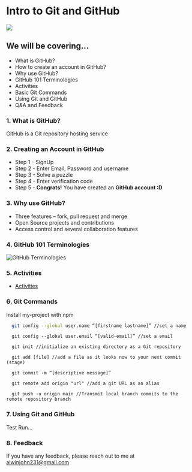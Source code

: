 
# Intro to Git and GitHub

![](https://miro.medium.com/max/2732/0*0bGgvQVttKvcr3qd.png)

## We will be covering...

- What is GitHub?
- How to create an account in GitHub?
- Why use GitHub?
- GitHub 101 Terminologies
- Activities
- Basic Git Commands
- Using Git and GitHub
- Q&A and Feedback

  
### 1. What is GitHub?

GitHub is a Git repository hosting service

### 2. Creating an Account in GitHub
- Step 1 - SignUp
- Step 2 - Enter Email, Password and username
- Step 3 - Solve a puzzle
- Step 4 - Enter verification code
- Step 5 - **Congrats!** You have created an **GitHub account :D**

### 3. Why use GitHub?
- Three features – fork, pull request and merge
- Open Source projects and contributions
- Access control and several collaboration features

### 4. GitHub 101 Terminologies

![GitHub Terminologies](https://www.coredna.com/web_images/What-is-Git-Infographic.png)

  
### 5. Activities

 - [Activities](https://www.menti.com/rtt7zb4isf)
  
### 6. Git Commands

Install my-project with npm

```bash
  git config --global user.name “[firstname lastname]” //set a name
```
```
  git config --global user.email “[valid-email]” //set a email
```
```
  git init //initialize an existing directory as a Git repository
```
```
  git add [file] //add a file as it looks now to your next commit (stage)
```
```
  git commit -m “[descriptive message]”
```
```
  git remote add origin "url" //add a git URL as an alias
```
```
  git push -u origin main //Transmit local branch commits to the remote repository branch
```
### 7. Using Git and GitHub

Test Run...

  ### 8. Feedback

If you have any feedback, please reach out to me at alwinjohn231@gmail.com


  